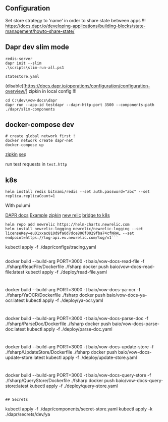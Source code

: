 ## Configuration

Set store strategy to 'name' in order to share state between apps !!!
https://docs.dapr.io/developing-applications/building-blocks/state-management/howto-share-state/


## Dapr dev slim mode

```
redis-server
dapr init --slim
.\scripts\slim-run-all.ps1
```

`statestore.yaml`

(disable)[https://docs.dapr.io/operations/configuration/configuration-overview/] zipkin in local config !!!

```
cd C:\dev\vow-docs\dapr
dapr run --app-id testdapr --dapr-http-port 3500 --components-path ./dapr/slim-components
```


## docker-compose dev

```
# create global network first !
docker network create dapr-net
docker-compose up
```

[zipkin](http://localhost:5411/)
[seq](http://localhost:5340/)

run test requests in `test.http`

## k8s

`helm install redis bitnami/redis --set auth.password="abc" --set replica.replicaCount=1`

With pulumi

[DAPR docs](https://docs.dapr.io/operations/hosting/kubernetes/kubernetes-deploy/)
[Example](https://github.com/dapr/quickstarts/tree/v1.0.0/hello-kubernetes)
[zipkin](https://docs.dapr.io/operations/monitoring/tracing/supported-tracing-backends/zipkin/)
[new relic](https://docs.dapr.io/operations/monitoring/logging/newrelic/)
[bridge to k8s](https://www.youtube.com/watch?v=ZwFOEUYe1WA&t=120s)

```
helm repo add newrelic https://helm-charts.newrelic.com
helm install newrelic-logging newrelic/newrelic-logging --set licenseKey=eu01xxac810d9fa0d7dce806f0029fba74cfNRAL --set endpoint=https://log-api.eu.newrelic.com/log/v1```

```
kubectl apply -f ./dapr/configs/tracing.yaml
```

```
docker build --build-arg PORT=3000 -t baio/vow-docs-read-file -f ./fsharp/ReadFile/Dockerfile ./fsharp
docker push baio/vow-docs-read-file:latest
kubectl apply -f ./deploy/read-file.yaml
#
docker build --build-arg PORT=3000 -t baio/vow-docs-ya-ocr -f ./fsharp/YaOCR/Dockerfile ./fsharp
docker push baio/vow-docs-ya-ocr:latest
kubectl apply -f ./deploy/ya-ocr.yaml
#
docker build --build-arg PORT=3000 -t baio/vow-docs-parse-doc -f ./fsharp/ParseDoc/Dockerfile ./fsharp
docker push baio/vow-docs-parse-doc:latest
kubectl apply -f ./deploy/parse-doc.yaml
#
docker build --build-arg PORT=3000 -t baio/vow-docs-update-store -f ./fsharp/UpdateStore/Dockerfile ./fsharp
docker push baio/vow-docs-update-store:latest
kubectl apply -f ./deploy/update-store.yaml
#
docker build --build-arg PORT=3000 -t baio/vow-docs-query-store -f ./fsharp/QueryStore/Dockerfile ./fsharp
docker push baio/vow-docs-query-store:latest
kubectl apply -f ./deploy/query-store.yaml
```

## Secrets

```
kubectl apply -f ./dapr/components/secret-store.yaml
kubectl apply -k ./dapr/secrets/dev/ya
```
